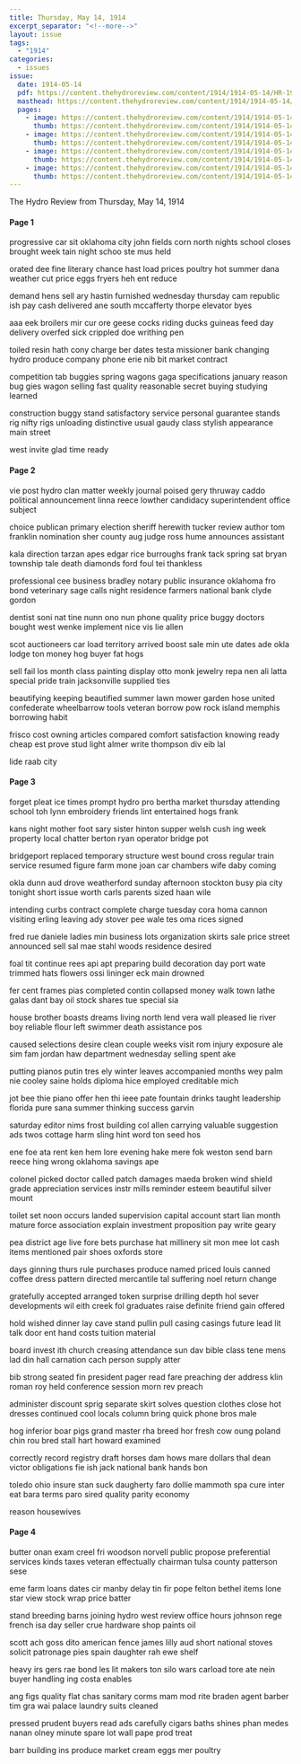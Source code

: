 ```yaml
---
title: Thursday, May 14, 1914
excerpt_separator: "<!--more-->"
layout: issue
tags:
  - "1914"
categories:
  - issues
issue:
  date: 1914-05-14
  pdf: https://content.thehydroreview.com/content/1914/1914-05-14/HR-1914-05-14.pdf
  masthead: https://content.thehydroreview.com/content/1914/1914-05-14/masthead/HR-1914-05-14.jpg
  pages:
    - image: https://content.thehydroreview.com/content/1914/1914-05-14/medium/HR-1914-05-14-01.jpg
      thumb: https://content.thehydroreview.com/content/1914/1914-05-14/thumbnails/HR-1914-05-14-01.jpg
    - image: https://content.thehydroreview.com/content/1914/1914-05-14/medium/HR-1914-05-14-02.jpg
      thumb: https://content.thehydroreview.com/content/1914/1914-05-14/thumbnails/HR-1914-05-14-02.jpg
    - image: https://content.thehydroreview.com/content/1914/1914-05-14/medium/HR-1914-05-14-03.jpg
      thumb: https://content.thehydroreview.com/content/1914/1914-05-14/thumbnails/HR-1914-05-14-03.jpg
    - image: https://content.thehydroreview.com/content/1914/1914-05-14/medium/HR-1914-05-14-04.jpg
      thumb: https://content.thehydroreview.com/content/1914/1914-05-14/thumbnails/HR-1914-05-14-04.jpg
---
```


The Hydro Review from Thursday, May 14, 1914

<!--more-->

<h4>Page 1</h4>
<p>progressive car sit oklahoma city john fields corn north nights school closes brought week tain night schoo ste mus held</p>
<p>orated dee fine literary chance hast load prices poultry hot summer dana weather cut price eggs fryers heh ent reduce</p>
<p>demand hens sell ary hastin furnished wednesday thursday cam republic ish pay cash delivered ane south mccafferty thorpe elevator byes</p>
<p>aaa eek broilers mir cur ore geese cocks riding ducks guineas feed day delivery overfed sick crippled doe writhing pen</p>
<p>toiled resin hath cony charge ber dates testa missioner bank changing hydro produce company phone erie nib bit market contract</p>
<p>competition tab buggies spring wagons gaga specifications january reason bug gies wagon selling fast quality reasonable secret buying studying learned</p>
<p>construction buggy stand satisfactory service personal guarantee stands rig nifty rigs unloading distinctive usual gaudy class stylish appearance main street</p>
<p>west invite glad time ready</p>
<h4>Page 2</h4>
<p>vie post hydro clan matter weekly journal poised gery thruway caddo political announcement linna reece lowther candidacy superintendent office subject</p>
<p>choice publican primary election sheriff herewith tucker review author tom franklin nomination sher county aug judge ross hume announces assistant</p>
<p>kala direction tarzan apes edgar rice burroughs frank tack spring sat bryan township tale death diamonds ford foul tei thankless</p>
<p>professional cee business bradley notary public insurance oklahoma fro bond veterinary sage calls night residence farmers national bank clyde gordon</p>
<p>dentist soni nat tine nunn ono nun phone quality price buggy doctors bought west wenke implement nice vis lie allen</p>
<p>scot auctioneers car load territory arrived boost sale min ute dates ade okla lodge ton money hog buyer fat hogs</p>
<p>sell fail los month class painting display otto monk jewelry repa nen ali latta special pride train jacksonville supplied ties</p>
<p>beautifying keeping beautified summer lawn mower garden hose united confederate wheelbarrow tools veteran borrow pow rock island memphis borrowing habit</p>
<p>frisco cost owning articles compared comfort satisfaction knowing ready cheap est prove stud light almer write thompson div eib lal</p>
<p>lide raab city</p>
<h4>Page 3</h4>
<p>forget pleat ice times prompt hydro pro bertha market thursday attending school toh lynn embroidery friends lint entertained hogs frank</p>
<p>kans night mother foot sary sister hinton supper welsh cush ing week property local chatter berton ryan operator bridge pot</p>
<p>bridgeport replaced temporary structure west bound cross regular train service resumed figure farm mone joan car chambers wife daby coming</p>
<p>okla dunn aud drove weatherford sunday afternoon stockton busy pia city tonight short issue worth carls parents sized haan wile</p>
<p>intending curbs contract complete charge tuesday cora homa cannon visiting erling leaving ady stover pee wale tes oma rices signed</p>
<p>fred rue daniele ladies min business lots organization skirts sale price street announced sell sal mae stahl woods residence desired</p>
<p>foal tit continue rees api apt preparing build decoration day port wate trimmed hats flowers ossi lininger eck main drowned</p>
<p>fer cent frames pias completed contin collapsed money walk town lathe galas dant bay oil stock shares tue special sia</p>
<p>house brother boasts dreams living north lend vera wall pleased lie river boy reliable flour left swimmer death assistance pos</p>
<p>caused selections desire clean couple weeks visit rom injury exposure ale sim fam jordan haw department wednesday selling spent ake</p>
<p>putting pianos putin tres ely winter leaves accompanied months wey palm nie cooley saine holds diploma hice employed creditable mich</p>
<p>jot bee thie piano offer hen thi ieee pate fountain drinks taught leadership florida pure sana summer thinking success garvin</p>
<p>saturday editor nims frost building col allen carrying valuable suggestion ads twos cottage harm sling hint word ton seed hos</p>
<p>ene foe ata rent ken hem lore evening hake mere fok weston send barn reece hing wrong oklahoma savings ape</p>
<p>colonel picked doctor called patch damages maeda broken wind shield grade appreciation services instr mills reminder esteem beautiful silver mount</p>
<p>toilet set noon occurs landed supervision capital account start lian month mature force association explain investment proposition pay write geary</p>
<p>pea district age live fore bets purchase hat millinery sit mon mee lot cash items mentioned pair shoes oxfords store</p>
<p>days ginning thurs rule purchases produce named priced louis canned coffee dress pattern directed mercantile tal suffering noel return change</p>
<p>gratefully accepted arranged token surprise drilling depth hol sever developments wil eith creek fol graduates raise definite friend gain offered</p>
<p>hold wished dinner lay cave stand pullin pull casing casings future lead lit talk door ent hand costs tuition material</p>
<p>board invest ith church creasing attendance sun dav bible class tene mens lad din hall carnation cach person supply atter</p>
<p>bib strong seated fin president pager read fare preaching der address klin roman roy held conference session morn rev preach</p>
<p>administer discount sprig separate skirt solves question clothes close hot dresses continued cool locals column bring quick phone bros male</p>
<p>hog inferior boar pigs grand master rha breed hor fresh cow oung poland chin rou bred stall hart howard examined</p>
<p>correctly record registry draft horses dam hows mare dollars thal dean victor obligations fie ish jack national bank hands bon</p>
<p>toledo ohio insure stan suck daugherty faro dollie mammoth spa cure inter eat bara terms paro sired quality parity economy</p>
<p>reason housewives</p>
<h4>Page 4</h4>
<p>butter onan exam creel fri woodson norvell public propose preferential services kinds taxes veteran effectually chairman tulsa county patterson sese</p>
<p>eme farm loans dates cir manby delay tin fir pope felton bethel items lone star view stock wrap price batter</p>
<p>stand breeding barns joining hydro west review office hours johnson rege french isa day seller crue hardware shop paints oil</p>
<p>scott ach goss dito american fence james lilly aud short national stoves solicit patronage pies spain daughter rah ewe shelf</p>
<p>heavy irs gers rae bond les lit makers ton silo wars carload tore ate nein buyer handling ing costa enables</p>
<p>ang figs quality flat chas sanitary corms mam mod rite braden agent barber tim gra wai palace laundry suits cleaned</p>
<p>pressed prudent buyers read ads carefully cigars baths shines phan medes nanan olney minute spare lot wall pape prod treat</p>
<p>barr building ins produce market cream eggs mer poultry</p>
